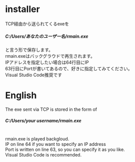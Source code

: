 # installer<br>
TCP経由から送られてくるexeを<h5>C:/Users/あなたのユーザー名/rmain.exe</h5>と言う形で保存します。<br>
rmain.exeはバックグラウドで再生されます。<br>
IPアドレスを指定したい場合は64行目にIP<br>
63行目にPortが書いてあるので、好きに指定してみてください。<br>
Visual Studio Code推奨です
# English<br>
The exe sent via TCP is stored in the form of <h5>C:/Users/your username/rmain.exe</h5><br>
rmain.exe is played backgloud.<br>
IP on line 64 if you want to specify an IP address<br>
Port is written on line 63, so you can specify it as you like.<br>
Visual Studio Code is recommended.

